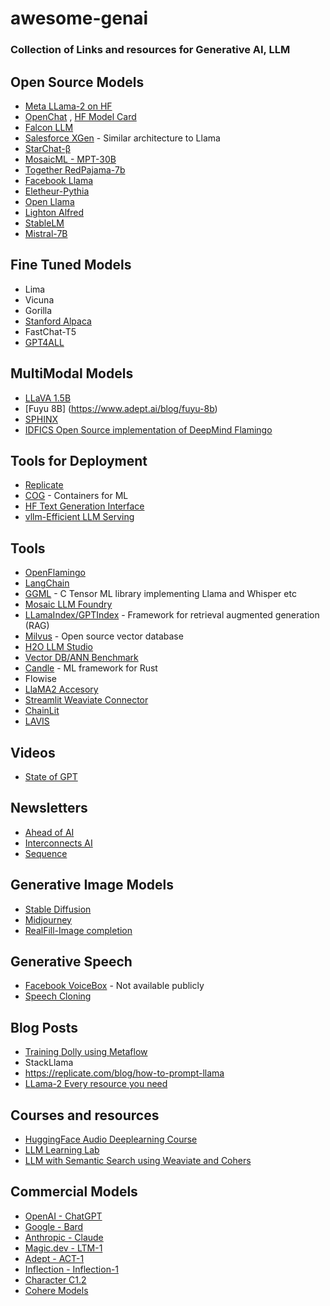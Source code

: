 # awesome-genai
### Collection of Links and resources for Generative AI, LLM

## Open Source Models
- [Meta LLama-2 on HF](https://huggingface.co/docs/transformers/main/model_doc/llama2) 
- [OpenChat](https://github.com/imoneoi/openchat) , [HF Model Card](https://huggingface.co/openchat/openchat_8192)
- [Falcon LLM](https://falconllm.tii.ae/)
- [Salesforce XGen](https://github.com/salesforce/xGen) - Similar architecture to Llama
- [StarChat-β](https://huggingface.co/HuggingFaceH4/starchat-beta)
- [MosaicML - MPT-30B](https://www.mosaicml.com/blog/mpt-30b)
- [Together RedPajama-7b](https://www.together.xyz/blog/redpajama-7b)
- [Facebook Llama](https://github.com/facebookresearch/llama/tree/main)
- [Eletheur-Pythia](https://github.com/EleutherAI/pythia)
- [Open Llama](https://github.com/openlm-research/open_llama)
- [Lighton Alfred](https://www.lighton.ai/blog/lighton-s-blog-4/introducing-alfred-40b-0723-38)
- [StableLM](https://github.com/Stability-AI/StableLM)
- [Mistral-7B](https://mistral.ai/news/announcing-mistral-7b/)

## Fine Tuned Models
- Lima
- Vicuna
- Gorilla
- [Stanford Alpaca](https://crfm.stanford.edu/2023/03/13/alpaca.html)
- FastChat-T5
- [GPT4ALL](https://github.com/nomic-ai/gpt4all)

## MultiModal Models
- [LLaVA 1.5B](https://llava-vl.github.io/)
- [Fuyu 8B] (https://www.adept.ai/blog/fuyu-8b)
- [SPHINX](https://github.com/Alpha-VLLM/LLaMA2-Accessory/tree/main/SPHINX)
- [IDFICS Open Source implementation of DeepMind Flamingo](https://huggingface.co/HuggingFaceM4/idefics-80b-instruct)
  
## Tools for Deployment 
- [Replicate](https://replicate.com/)
- [COG](https://github.com/replicate/cog) - Containers for ML
- [HF Text Generation Interface](https://github.com/huggingface/text-generation-inference)
- [vllm-Efficient LLM Serving](https://github.com/vllm-project/vllm)
  
## Tools
- [OpenFlamingo](https://laion.ai/blog/open-flamingo/)
- [LangChain](https://github.com/hwchase17/langchain)
- [GGML](https://github.com/ggerganov/ggml) - C Tensor ML library implementing Llama and Whisper etc
- [Mosaic LLM Foundry](https://github.com/mosaicml/llm-foundry)
- [LLamaIndex/GPTIndex](https://gpt-index.readthedocs.io/en/latest/) - Framework for retrieval augmented generation (RAG)
- [Milvus](https://github.com/milvus-io/milvus) - Open source vector database
- [H2O LLM Studio](https://github.com/h2oai/h2o-llmstudio)
- [Vector DB/ANN Benchmark](https://github.com/erikbern/ann-benchmarks)
- [Candle](https://github.com/huggingface/candle) - ML framework for Rust
- Flowise
- [LlaMA2 Accesory](https://github.com/Alpha-VLLM/LLaMA2-Accessory)
- [Streamlit Weaviate Connector](https://github.com/weaviate/st-weaviate-connection/tree/main)
- [ChainLit](https://github.com/Chainlit/chainlit)
- [LAVIS](https://github.com/salesforce/LAVIS)


## Videos
- [State of GPT](https://www.youtube.com/watch?v=bZQun8Y4L2A)

## Newsletters
- [Ahead of AI](https://magazine.sebastianraschka.com/)
- [Interconnects AI](https://www.interconnects.ai/)
- [Sequence](https://thesequence.substack.com/)

## Generative Image Models
- [Stable Diffusion](https://stability.ai/stablediffusion)
- [Midjourney](https://docs.midjourney.com/)
- [RealFill-Image completion](https://realfill.github.io/)

## Generative Speech
- [Facebook VoiceBox](https://ai.facebook.com/blog/voicebox-generative-ai-model-speech/) - Not available publicly
- [Speech Cloning](https://huggingface.co/spaces/Plachta/VALL-E-X)

## Blog Posts
- [Training Dolly using Metaflow](https://outerbounds.com/blog/train-dolly-metaflow/)
- StackLlama
- https://replicate.com/blog/how-to-prompt-llama
- [LLama-2 Every resource you need](https://www.philschmid.de/llama-2)

## Courses and resources
- [HuggingFace Audio Deeplearning Course](https://huggingface.co/learn/audio-course/chapter0/introduction)
- [LLM Learning Lab](https://lightning.ai/pages/llm-learning-lab/)
- [LLM with Semantic Search using Weaviate and Cohers](https://www.deeplearning.ai/short-courses/large-language-models-semantic-search/)

## Commercial Models
- [OpenAI - ChatGPT](https://openai.com/)
- [Google - Bard](https://bard.google.com/)
- [Anthropic - Claude](https://www.anthropic.com/)
- [Magic.dev - LTM-1](https://magic.dev/blog/ltm-1)
- [Adept - ACT-1](https://www.adept.ai/blog/act-1)
- [Inflection - Inflection-1](https://inflection.ai/inflection-1)
- [Character C1.2](https://blog.character.ai/character-ai/)
- [Cohere Models](https://docs.cohere.com/docs/generation-card)
